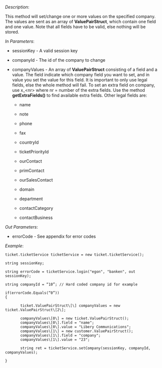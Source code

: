 <properties date="2016-06-24"
SortOrder="176"
/>

*Description*:

This method will set/change one or more values on the specified company. The values are sent as an array of **ValuePairStruct**, which contain one field and one value. Note that all fields have to be valid, else nothing will be stored.

 

*In Parameters*:

* sessionKey                        - A valid session key

* companyId                        - The id of the company to change

* companyValues     - An array of **ValuePairStruct** consisting of a field and a value. The field indicate which company field you want to set, and in value you set the value for this field. It is important to only use legal fields, else the whole method will fail. To set an extra field on company, use x\_&lt;nr&gt; where nr = number of the extra fields. Use the method **getExtraFields()** to find available extra fields. Other legal fields are:

  *   name

  *   note

  *   phone

  *   fax

  *   countryId

  *   ticketPriorityId

  *   ourContact

  *   primContact

  *   ourSalesContact

  *   domain

  *   department

  *   contactCategory
  
  *   contactBusiness

 

*Out Parameters*:

* errorCode  - See appendix for error codes

 

*Example*:
```
ticket.ticketService ticketService = new ticket.ticketService();

string sessionKey;

string errorCode = ticketService.login("egon", "banken", out sessionKey);

string companyId = “10”; // Hard coded company id for example

if(errorCode.Equals(“0”))
{

       ticket.ValuePairStruct\[\] companyValues = new ticket.ValuePairStruct\[2\];

       companyValues\[0\] = new ticket.ValuePairStruct();
       companyValues\[0\].field = "name";
       companyValues\[0\].value = "Libery Communications";
       companyValues\[1\] = new customer.ValuePairStruct();
       companyValues\[1\].field = "company";
       companyValues\[1\].value = "23";

       string ret = ticketService.setCompany(sessionKey, companyId, companyValues);

}
```